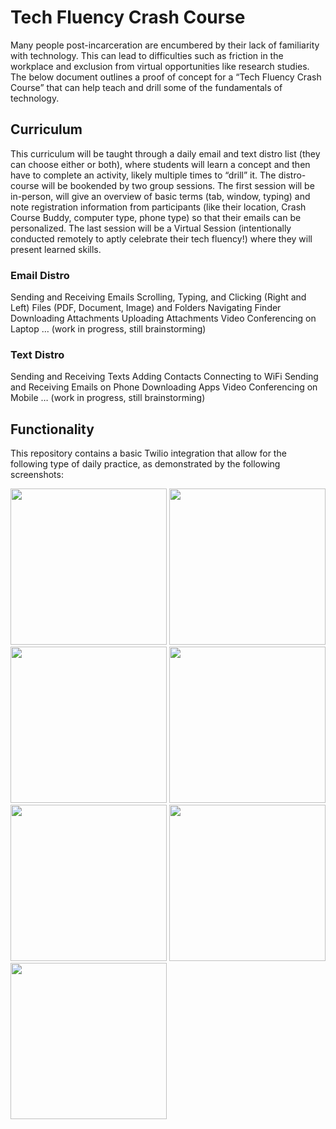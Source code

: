 # Tech Fluency Crash Course
Many people post-incarceration are encumbered by their lack of familiarity with technology. This can lead to difficulties such as friction in the workplace and exclusion from virtual opportunities like research studies. The below document outlines a proof of concept for a “Tech Fluency Crash Course” that can help teach and drill some of the fundamentals of technology.


## Curriculum
This curriculum will be taught through a daily email and text distro list (they can choose either or both), where students will learn a concept and then have to complete an activity, likely multiple times to “drill” it. The distro-course will be bookended by two group sessions. The first session will be in-person, will give an overview of basic terms (tab, window, typing) and note registration information from participants (like their location, Crash Course Buddy, computer type, phone type) so that their emails can be personalized. The last session will be a Virtual Session (intentionally conducted remotely to aptly celebrate their tech fluency!) where they will present learned skills.

### Email Distro
Sending and Receiving Emails
Scrolling, Typing, and Clicking (Right and Left)
Files (PDF, Document, Image) and Folders
Navigating Finder
Downloading Attachments
Uploading Attachments
Video Conferencing on Laptop
… (work in progress, still brainstorming)

### Text Distro
Sending and Receiving Texts
Adding Contacts
Connecting to WiFi
Sending and Receiving Emails on Phone
Downloading Apps
Video Conferencing on Mobile
… (work in progress, still brainstorming)


## Functionality
This repository contains a basic Twilio integration that allow for the following type of daily practice, as demonstrated by the following screenshots:

<img src="https://github.com/menaka-narayanan/tech-fluency-crash-course/assets/22685566/db610e78-a8d9-4401-8066-f35a2949a588" width="250">
<img src="https://github.com/menaka-narayanan/tech-fluency-crash-course/assets/22685566/93f4b52f-3f48-4966-bcdd-82a340d97959" width="250">
<img src="https://github.com/menaka-narayanan/tech-fluency-crash-course/assets/22685566/93f4b52f-3f48-4966-bcdd-82a340d97959" width="250">
<img src="https://github.com/menaka-narayanan/tech-fluency-crash-course/assets/22685566/31888649-6b16-4445-ac8a-308a44e49567" width="250">
<img src="https://github.com/menaka-narayanan/tech-fluency-crash-course/assets/22685566/92b4483e-8fbc-4756-9480-21fb1a621988" width="250">
<img src="https://github.com/menaka-narayanan/tech-fluency-crash-course/assets/22685566/36ec0381-5946-4bb4-8020-da0f4995a635" width="250">
<img src="https://github.com/menaka-narayanan/tech-fluency-crash-course/assets/22685566/3029ccb2-c7c4-4704-9ec9-318af72437de" width="250">


